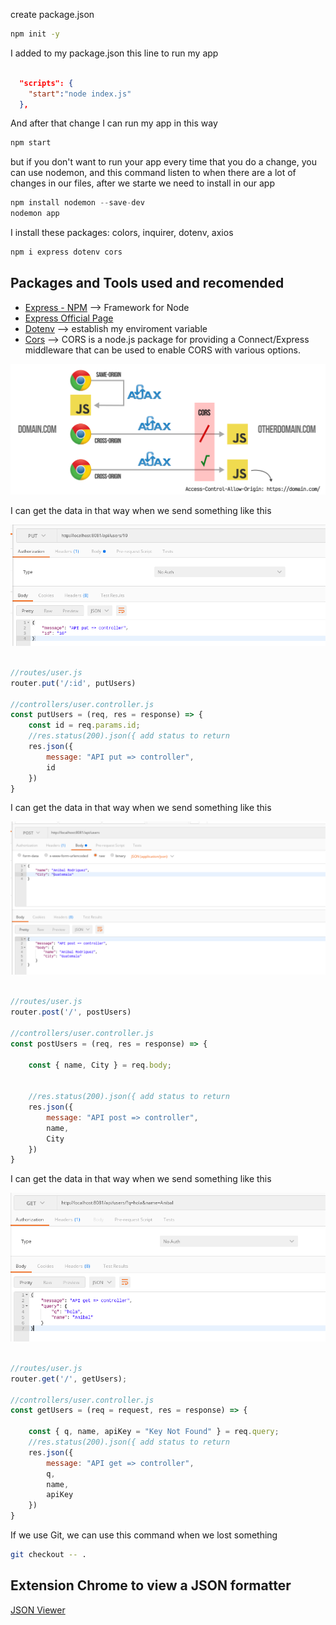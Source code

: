create package.json 
```sh
npm init -y
```

I added to my package.json this line to run my app
```json

  "scripts": {
    "start":"node index.js"
  },
```
And after that change I can run my app in this way
```javascript
npm start
```

but if you don't want to run your app every time that you do a change, you can use nodemon, and this command listen to when there are a lot of changes in our files, after we starte  we need to install in our app
```javascript
npm install nodemon --save-dev
nodemon app
```

I install these packages: colors, inquirer, dotenv, axios
```javascript
npm i express dotenv cors
```
## Packages and Tools used and recomended
- [Express - NPM](https://www.npmjs.com/package/express) --> Framework for Node
- [Express Official Page](http://expressjs.com/)
- [Dotenv](https://www.npmjs.com/package/dotenv) --> establish my enviroment variable
- [Cors](https://www.npmjs.com/package/cors) --> CORS is a node.js package for providing a Connect/Express middleware that can be used to enable CORS with various options.
 
![console](./readme-img/cors.png)

I can get the data in that way when we send something like this

![console](./readme-img/getParam.png)

```javascript

//routes/user.js
router.put('/:id', putUsers)

//controllers/user.controller.js
const putUsers = (req, res = response) => {
    const id = req.params.id;
    //res.status(200).json({ add status to return
    res.json({
        message: "API put => controller",
        id
    })
}
```


I can get the data in that way when we send something like this

![console](./readme-img/getBody.png)

```javascript

//routes/user.js
router.post('/', postUsers)

//controllers/user.controller.js
const postUsers = (req, res = response) => {

    const { name, City } = req.body;
    

    //res.status(200).json({ add status to return
    res.json({
        message: "API post => controller",
        name,
        City
    })
}
```


I can get the data in that way when we send something like this

![console](./readme-img/getQuery.png)

```javascript

//routes/user.js
router.get('/', getUsers);

//controllers/user.controller.js
const getUsers = (req = request, res = response) => {

    const { q, name, apiKey = "Key Not Found" } = req.query;
    //res.status(200).json({ add status to return
    res.json({
        message: "API get => controller",
        q,
        name,
        apiKey
    })
}
```

If we use Git, we can use this command when we lost something
```bash
git checkout -- .
```

## Extension Chrome to view a JSON formatter
[JSON Viewer](https://chrome.google.com/webstore/detail/json-viewer/gbmdgpbipfallnflgajpaliibnhdgobh/related?hl=es)